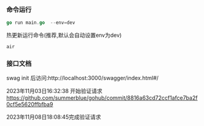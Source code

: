 ### 命令运行
```go
go run main.go  --env=dev
```
热更新运行命令(推荐,默认会自动设置env为dev)
```go
air
```
### 接口文档

swag init 后访问:http://localhost:3000/swagger/index.html#/

2023年11月03日16:32:38 开始验证请求
https://github.com/summerblue/gohub/commit/8816a63cd72ccf1afce7ba2f0cf5e5620ffbfba9

2023年11月08日18:08:45完成验证请求